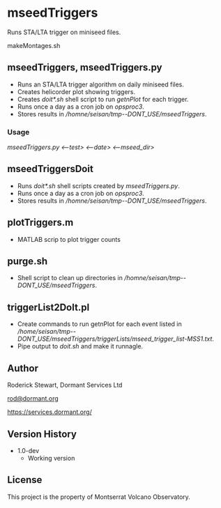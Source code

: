 # mseedTriggers

Runs STA/LTA trigger on miniseed files.

makeMontages.sh

## mseedTriggers, mseedTriggers.py

* Runs an STA/LTA trigger algorithm on daily miniseed files.
* Creates helicorder plot showing triggers.
* Creates *doit\*.sh* shell script to run *getnPlot* for each trigger. 
* Runs once a day as a cron job on *opsproc3*.
* Stores results in */homne/seisan/tmp--DONT_USE/mseedTriggers*.

### Usage

*mseedTriggers.py \<--test\> \<--date\> \<--mseed_dir\>*

## mseedTriggersDoit

* Runs *doit\*.sh* shell scripts created by *mseedTriggers.py*.
* Runs once a day as a cron job on *opsproc3*.
* Stores results in */homne/seisan/tmp--DONT_USE/mseedTriggers*.

## plotTriggers.m

* MATLAB scrip to plot trigger counts

## purge.sh

* Shell script to clean up directories in */homne/seisan/tmp--DONT_USE/mseedTriggers*.

## triggerList2DoIt.pl

* Create commands to run getnPlot for each event listed in */home/seisan/tmp--DONT_USE/mseedTriggers/triggerLists/mseed_trigger_list-MSS1.txt*.
* Pipe output to *doit.sh* and make it runnagle.

## Author

Roderick Stewart, Dormant Services Ltd

rod@dormant.org

https://services.dormant.org/

## Version History

* 1.0-dev
    * Working version

## License

This project is the property of Montserrat Volcano Observatory.
